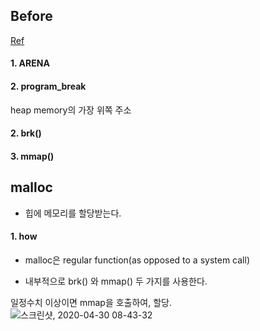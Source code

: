

## Before  
[Ref](http://jake.dothome.co.kr/user-virtual-maps-brk/)  

#### 1. ARENA  

#### 2. program_break  
heap memory의 가장 위쪽 주소  

#### 2. brk()  

#### 3. mmap()  


## malloc  
* 힙에 메모리를 할당받는다.  

#### 1. how  
* malloc은 regular function(as opposed to a system call)  

* 내부적으로 brk() 와 mmap() 두 가지를 사용한다.  

일정수치 이상이면 mmap을 호출하여, 할당.  
![스크린샷, 2020-04-30 08-43-32](https://user-images.githubusercontent.com/62331555/80657513-c0b92580-8abe-11ea-8d8c-ed01ba3cc034.png)  

